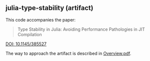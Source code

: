 ## julia-type-stability (artifact)

This code accompanies the paper:

> Type Stability in Julia: Avoiding Performance Pathologies in JIT Compilation

[DOI: 10.1145/385527][doi]

The way to approach the artifact is described in [Overview.pdf](./Overview.pdf).

[doi]: https://doi.org/10.1145/3485527

